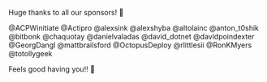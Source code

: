 Huge thanks to all our sponsors! 💖

@ACPWinitiate @Actipro @alexsink @alexshyba @altolainc @anton_t0shik @bitbonk @chaquotay @danielvaladas @david_dotnet @davidpoindexter @GeorgDangl @mattbrailsford @OctopusDeploy @rlittlesii @RonKMyers @totollygeek

Feels good having you!! 🤗
